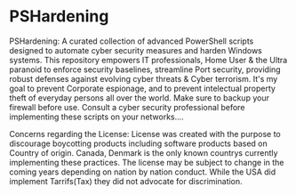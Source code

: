 # PSHardening
PSHardening: A curated collection of advanced PowerShell scripts designed to automate cyber security measures and harden Windows systems. This repository empowers IT professionals, Home User &amp; the Ultra paranoid to enforce security baselines, streamline Port security, providing robust defenses against evolving cyber threats &amp; Cyber terrorism.
It's my goal to prevent Corporate espionage, and to prevent intelectual property theft of everyday persons all over the world.
Make sure to backup your firewall before use.
Consult a cyber security professional before implementing these scripts on your networks....

Concerns regarding the License: License was created with the purpose to discourage boycotting products including software products based on Country of origin. Canada, Denmark is the only known countrys currently implementing these practices. The license may be subject to change in the coming years depending on nation by nation conduct. While the USA did implement Tarrifs(Tax) they did not advocate for discrimination.
